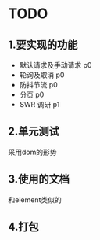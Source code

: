 # TODO
## 1.要实现的功能
- 默认请求及手动请求 p0
- 轮询及取消 p0
- 防抖节流 p0
- 分页 p0
- SWR 调研 p1

## 2.单元测试
采用dom的形势

## 3.使用的文档
和element类似的

## 4.打包